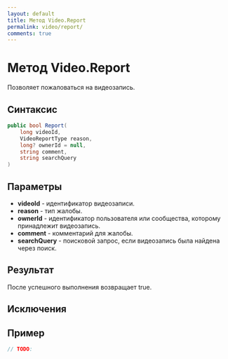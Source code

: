```yaml
---
layout: default
title: Метод Video.Report
permalink: video/report/
comments: true
---
```

# Метод Video.Report
Позволяет пожаловаться на видеозапись.

## Синтаксис
```csharp
public bool Report(
	long videoId, 
	VideoReportType reason, 
	long? ownerId = null, 
	string comment, 
	string searchQuery
)
```

## Параметры
+ **videoId** - идентификатор видеозаписи.
+ **reason** - тип жалобы.
+ **ownerId** - идентификатор пользователя или сообщества, которому принадлежит видеозапись.
+ **comment** - комментарий для жалобы.
+ **searchQuery** - поисковой запрос, если видеозапись была найдена через поиск.

## Результат
После успешного выполнения возвращает true.

## Исключения

## Пример
```csharp
// TODO:
```